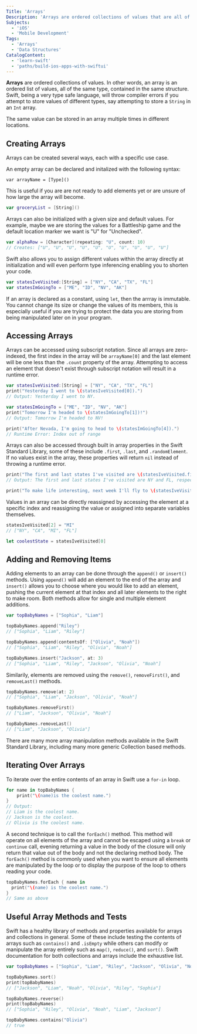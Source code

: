 ```yaml
---
Title: 'Arrays'
Description: 'Arrays are ordered collections of values that are all of the same type, contained in the same structure.'
Subjects:
  - 'iOS'
  - 'Mobile Development'
Tags:
  - 'Arrays'
  - 'Data Structures'
CatalogContent:
  - 'learn-swift'
  - 'paths/build-ios-apps-with-swiftui'
---
```


**Arrays** are ordered collections of values. In other words, an array is an ordered list of values, all of the same type, contained in the same structure. Swift, being a very type safe language, will throw compiler errors if you attempt to store values of different types, say attempting to store a `String` in an `Int` array.

The same value can be stored in an array multiple times in different locations.

## Creating Arrays

Arrays can be created several ways, each with a specific use case.

An empty array can be declared and initalized with the following syntax:

```pseudo
var arrayName = [Type]()
```

This is useful if you are are not ready to add elements yet or are unsure of how large the array will become.

```swift
var groceryList = [String]()
```

Arrays can also be initialized with a given size and default values. For example, maybe we are storing the values for a Battleship game and the default location marker we want is "U" for "Unchecked".

```swift
var alphaRow = [Character](repeating: "U", count: 10)
// Creates: ["U", "U", "U", "U", "U", "U", "U", "U", "U", "U"]
```

Swift also allows you to assign different values within the array directly at initialization and will even perform type inferencing enabling you to shorten your code.

```swift
var statesIveVisited:[String] = ["NY", "CA", "TX", "FL"]
var statesImGoingTo = ["ME", "ID", "NV", "AK"]
```

If an array is declared as a constant, using `let`, then the arrray is immutable. You cannot change its size or change the values of its members, this is especially useful if you are trying to protect the data you are storing from being manipulated later on in your program.

## Accessing Arrays

Arrays can be accessed using subscript notation. Since all arrays are zero-indexed, the first index in the array will be `arrayName[0]` and the last element will be one less than the `.count` property of the array. Attempting to access an element that doesn't exist through subscript notation will result in a runtime error.

```swift
var statesIveVisited:[String] = ["NY", "CA", "TX", "FL"]
print("Yesterday I went to \(statesIveVisited[0]).")
// Output: Yesterday I went to NY.

var statesImGoingTo = ["ME", "ID", "NV", "AK"]
print("Tomorrow I'm headed to \(statesImGoingTo[1])!")
// Output: Tomorrow I'm headed to NV!

print("After Nevada, I'm going to head to \(statesImGoingTo[4]).")
// Runtime Error: Index out of range
```

Arrays can also be accessed through built in array properties in the Swift Standard Library, some of these include `.first`, `.last`, and `.randomElement`. If no values exist in the array, these properties will return `nil` instead of throwing a runtime error.

```swift
print("The first and last states I've visited are \(statesIveVisited.first) and \(statesIveVisited.last), respectively.")
// Output: The first and last states I've visited are NY and FL, respectively.

print("To make life interesting, next week I'll fly to \(statesIveVisited.randomElement).")
```

Values in an array can be directly reassigned by accessing the element at a specific index and reassigning the value or assigned into separate variables themselves.

```swift
statesIveVisited[2] = "MI"
// ["NY", "CA", "MI", "FL"]

let coolestState = statesIveVisited[0]
```

## Adding and Removing Items

Adding elements to an array can be done through the `append()` or `insert()` methods. Using `append()` will add an element to the end of the array and `insert()` allows you to choose where you would like to add an element, pushing the current element at that index and all later elements to the right to make room. Both methods allow for single and multiple element additions.

```swift
var topBabyNames = ["Sophia", "Liam"]

topBabyNames.append("Riley")
// ["Sophia", "Liam", "Riley"]

topBabyNames.append(contentsOf: ["Olivia", "Noah"])
// ["Sophia", "Liam", "Riley", "Olivia", "Noah"]

topBabyNames.insert("Jackson", at: 3)
// ["Sophia", "Liam", "Riley", "Jackson", "Olivia", "Noah"]
```

Similarily, elements are removed using the `remove()`, `removeFirst()`, and `removeLast()` methods.

```swift
topBabyNames.remove(at: 2)
// ["Sophia", "Liam", "Jackson", "Olivia", "Noah"]

topBabyNames.removeFirst()
// ["Liam", "Jackson", "Olivia", "Noah"]

topBabyNames.removeLast()
// ["Liam", "Jackson", "Olivia"]
```

There are many more array manipulation methods available in the Swift Standard Library, including many more generic Collection based methods.

## Iterating Over Arrays

To iterate over the entire contents of an array in Swift use a `for-in` loop.

```swift
for name in topBabyNames {
    print("\(name)is the coolest name.")
}
// Output:
// Liam is the coolest name.
// Jackson is the coolest.
// Olivia is the coolest name.
```

A second technique is to call the `forEach()` method. This method will operate on all elements of the array and cannot be escaped using a `break` or `continue` call, evening returning a value in the body of the closure will only return that value out of the body and not the declaring method body. The `forEach()` method is commonly used when you want to ensure all elements are manipulated by the loop or to display the purpose of the loop to others reading your code.

```swift
topBabyNames.forEach { name in
  print("\(name) is the coolest name.")
}
// Same as above
```

## Useful Array Methods and Tests

Swift has a healthy library of methods and properties available for arrays and collections in general. Some of these include testing the contents of arrays such as `contains()` and `.isEmpty` while others can modify or manipulate the array entirely such as `map()`, `reduce()`, and `sort()`. Swift documentation for both collections and arrays include the exhaustive list.

```swift
var topBabyNames = ["Sophia", "Liam", "Riley", "Jackson", "Olivia", "Noah"]

topBabyNames.sort()
print(topBabyNames)
// ["Jackson", "Liam", "Noah", "Olivia", "Riley", "Sophia"]

topBabyNames.reverse()
print(topBabyNames)
// ["Sophia", "Riley", "Olivia", "Noah", "Liam", "Jackson"]

topBabyNames.contains("Olivia")
// true
```
